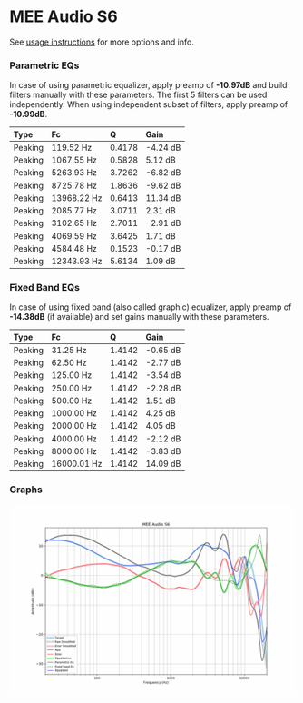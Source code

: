 # MEE Audio S6
See [usage instructions](https://github.com/jaakkopasanen/AutoEq#usage) for more options and info.

### Parametric EQs
In case of using parametric equalizer, apply preamp of **-10.97dB** and build filters manually
with these parameters. The first 5 filters can be used independently.
When using independent subset of filters, apply preamp of **-10.99dB**.

| Type    | Fc          |      Q | Gain     |
|:--------|:------------|:-------|:---------|
| Peaking | 119.52 Hz   | 0.4178 | -4.24 dB |
| Peaking | 1067.55 Hz  | 0.5828 | 5.12 dB  |
| Peaking | 5263.93 Hz  | 3.7262 | -6.82 dB |
| Peaking | 8725.78 Hz  | 1.8636 | -9.62 dB |
| Peaking | 13968.22 Hz | 0.6413 | 11.34 dB |
| Peaking | 2085.77 Hz  | 3.0711 | 2.31 dB  |
| Peaking | 3102.65 Hz  | 2.7011 | -2.91 dB |
| Peaking | 4069.59 Hz  | 3.6425 | 1.71 dB  |
| Peaking | 4584.48 Hz  | 0.1523 | -0.17 dB |
| Peaking | 12343.93 Hz | 5.6134 | 1.09 dB  |

### Fixed Band EQs
In case of using fixed band (also called graphic) equalizer, apply preamp of **-14.38dB**
(if available) and set gains manually with these parameters.

| Type    | Fc          |      Q | Gain     |
|:--------|:------------|:-------|:---------|
| Peaking | 31.25 Hz    | 1.4142 | -0.65 dB |
| Peaking | 62.50 Hz    | 1.4142 | -2.77 dB |
| Peaking | 125.00 Hz   | 1.4142 | -3.54 dB |
| Peaking | 250.00 Hz   | 1.4142 | -2.28 dB |
| Peaking | 500.00 Hz   | 1.4142 | 1.51 dB  |
| Peaking | 1000.00 Hz  | 1.4142 | 4.25 dB  |
| Peaking | 2000.00 Hz  | 1.4142 | 4.05 dB  |
| Peaking | 4000.00 Hz  | 1.4142 | -2.12 dB |
| Peaking | 8000.00 Hz  | 1.4142 | -3.83 dB |
| Peaking | 16000.01 Hz | 1.4142 | 14.09 dB |

### Graphs
![](./MEE%20Audio%20S6.png)